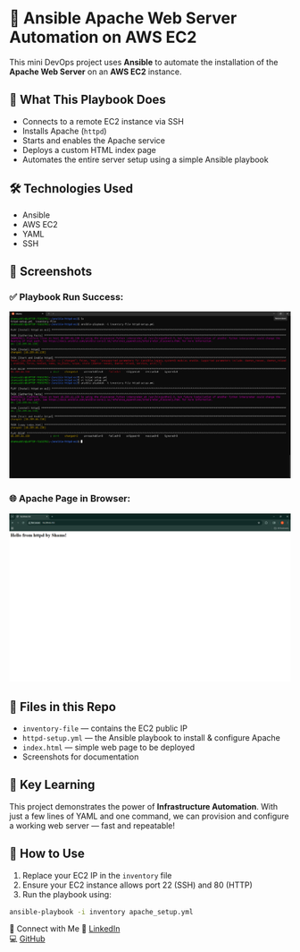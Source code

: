 # 🧩 Ansible Apache Web Server Automation on AWS EC2

This mini DevOps project uses **Ansible** to automate the installation of the **Apache Web Server** on an **AWS EC2** instance.

## 🚀 What This Playbook Does

- Connects to a remote EC2 instance via SSH
- Installs Apache (`httpd`)
- Starts and enables the Apache service
- Deploys a custom HTML index page
- Automates the entire server setup using a simple Ansible playbook

## 🛠️ Technologies Used

- Ansible
- AWS EC2
- YAML
- SSH

## 📸 Screenshots

### ✅ Playbook Run Success:
![Playbook Run](./screenshots/Ansible-Playbook-Run.png)

### 🌐 Apache Page in Browser:
![Apache Browser](./screenshots/Browser-Output.png)

## 📁 Files in this Repo

- `inventory-file` — contains the EC2 public IP
- `httpd-setup.yml` — the Ansible playbook to install & configure Apache
- `index.html` — simple web page to be deployed
- Screenshots for documentation

## 🧠 Key Learning

This project demonstrates the power of **Infrastructure Automation**. With just a few lines of YAML and one command, we can provision and configure a working web server — fast and repeatable!

## 📌 How to Use

1. Replace your EC2 IP in the `inventory` file
2. Ensure your EC2 instance allows port 22 (SSH) and 80 (HTTP)
3. Run the playbook using:

```bash
ansible-playbook -i inventory apache_setup.yml
```
🔗 Connect with Me
🔗 [LinkedIn](https://www.linkedin.com/in/khaja-shamsuddin-ahmed)  
💻 [GitHub](https://github.com/k-shamsuddin)
